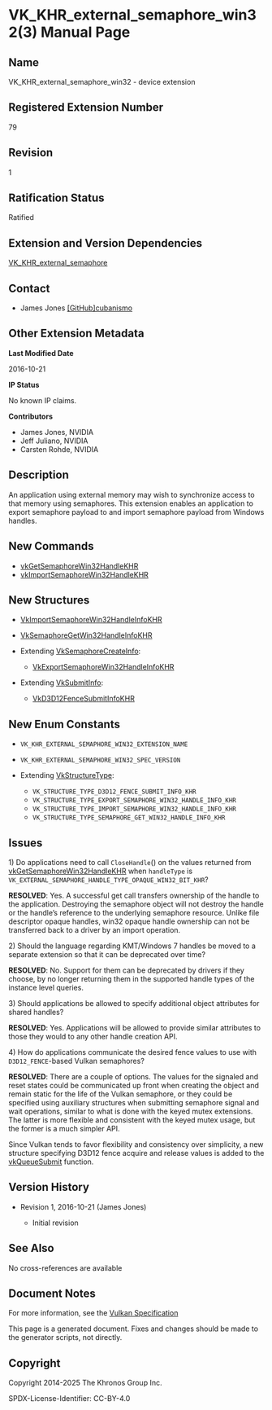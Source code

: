 # VK\_KHR\_external\_semaphore\_win32(3) Manual Page

## Name

VK\_KHR\_external\_semaphore\_win32 - device extension



## [](#_registered_extension_number)Registered Extension Number

79

## [](#_revision)Revision

1

## [](#_ratification_status)Ratification Status

Ratified

## [](#_extension_and_version_dependencies)Extension and Version Dependencies

[VK\_KHR\_external\_semaphore](https://registry.khronos.org/vulkan/specs/latest/man/html/VK_KHR_external_semaphore.html)

## [](#_contact)Contact

- James Jones [\[GitHub\]cubanismo](https://github.com/KhronosGroup/Vulkan-Docs/issues/new?body=%5BVK_KHR_external_semaphore_win32%5D%20%40cubanismo%0A%2AHere%20describe%20the%20issue%20or%20question%20you%20have%20about%20the%20VK_KHR_external_semaphore_win32%20extension%2A)

## [](#_other_extension_metadata)Other Extension Metadata

**Last Modified Date**

2016-10-21

**IP Status**

No known IP claims.

**Contributors**

- James Jones, NVIDIA
- Jeff Juliano, NVIDIA
- Carsten Rohde, NVIDIA

## [](#_description)Description

An application using external memory may wish to synchronize access to that memory using semaphores. This extension enables an application to export semaphore payload to and import semaphore payload from Windows handles.

## [](#_new_commands)New Commands

- [vkGetSemaphoreWin32HandleKHR](https://registry.khronos.org/vulkan/specs/latest/man/html/vkGetSemaphoreWin32HandleKHR.html)
- [vkImportSemaphoreWin32HandleKHR](https://registry.khronos.org/vulkan/specs/latest/man/html/vkImportSemaphoreWin32HandleKHR.html)

## [](#_new_structures)New Structures

- [VkImportSemaphoreWin32HandleInfoKHR](https://registry.khronos.org/vulkan/specs/latest/man/html/VkImportSemaphoreWin32HandleInfoKHR.html)
- [VkSemaphoreGetWin32HandleInfoKHR](https://registry.khronos.org/vulkan/specs/latest/man/html/VkSemaphoreGetWin32HandleInfoKHR.html)
- Extending [VkSemaphoreCreateInfo](https://registry.khronos.org/vulkan/specs/latest/man/html/VkSemaphoreCreateInfo.html):
  
  - [VkExportSemaphoreWin32HandleInfoKHR](https://registry.khronos.org/vulkan/specs/latest/man/html/VkExportSemaphoreWin32HandleInfoKHR.html)
- Extending [VkSubmitInfo](https://registry.khronos.org/vulkan/specs/latest/man/html/VkSubmitInfo.html):
  
  - [VkD3D12FenceSubmitInfoKHR](https://registry.khronos.org/vulkan/specs/latest/man/html/VkD3D12FenceSubmitInfoKHR.html)

## [](#_new_enum_constants)New Enum Constants

- `VK_KHR_EXTERNAL_SEMAPHORE_WIN32_EXTENSION_NAME`
- `VK_KHR_EXTERNAL_SEMAPHORE_WIN32_SPEC_VERSION`
- Extending [VkStructureType](https://registry.khronos.org/vulkan/specs/latest/man/html/VkStructureType.html):
  
  - `VK_STRUCTURE_TYPE_D3D12_FENCE_SUBMIT_INFO_KHR`
  - `VK_STRUCTURE_TYPE_EXPORT_SEMAPHORE_WIN32_HANDLE_INFO_KHR`
  - `VK_STRUCTURE_TYPE_IMPORT_SEMAPHORE_WIN32_HANDLE_INFO_KHR`
  - `VK_STRUCTURE_TYPE_SEMAPHORE_GET_WIN32_HANDLE_INFO_KHR`

## [](#_issues)Issues

1\) Do applications need to call `CloseHandle`() on the values returned from [vkGetSemaphoreWin32HandleKHR](https://registry.khronos.org/vulkan/specs/latest/man/html/vkGetSemaphoreWin32HandleKHR.html) when `handleType` is `VK_EXTERNAL_SEMAPHORE_HANDLE_TYPE_OPAQUE_WIN32_BIT_KHR`?

**RESOLVED**: Yes. A successful get call transfers ownership of the handle to the application. Destroying the semaphore object will not destroy the handle or the handle’s reference to the underlying semaphore resource. Unlike file descriptor opaque handles, win32 opaque handle ownership can not be transferred back to a driver by an import operation.

2\) Should the language regarding KMT/Windows 7 handles be moved to a separate extension so that it can be deprecated over time?

**RESOLVED**: No. Support for them can be deprecated by drivers if they choose, by no longer returning them in the supported handle types of the instance level queries.

3\) Should applications be allowed to specify additional object attributes for shared handles?

**RESOLVED**: Yes. Applications will be allowed to provide similar attributes to those they would to any other handle creation API.

4\) How do applications communicate the desired fence values to use with `D3D12_FENCE`-based Vulkan semaphores?

**RESOLVED**: There are a couple of options. The values for the signaled and reset states could be communicated up front when creating the object and remain static for the life of the Vulkan semaphore, or they could be specified using auxiliary structures when submitting semaphore signal and wait operations, similar to what is done with the keyed mutex extensions. The latter is more flexible and consistent with the keyed mutex usage, but the former is a much simpler API.

Since Vulkan tends to favor flexibility and consistency over simplicity, a new structure specifying D3D12 fence acquire and release values is added to the [vkQueueSubmit](https://registry.khronos.org/vulkan/specs/latest/man/html/vkQueueSubmit.html) function.

## [](#_version_history)Version History

- Revision 1, 2016-10-21 (James Jones)
  
  - Initial revision

## [](#_see_also)See Also

No cross-references are available

## [](#_document_notes)Document Notes

For more information, see the [Vulkan Specification](https://registry.khronos.org/vulkan/specs/latest/html/vkspec.html#VK_KHR_external_semaphore_win32)

This page is a generated document. Fixes and changes should be made to the generator scripts, not directly.

## [](#_copyright)Copyright

Copyright 2014-2025 The Khronos Group Inc.

SPDX-License-Identifier: CC-BY-4.0
